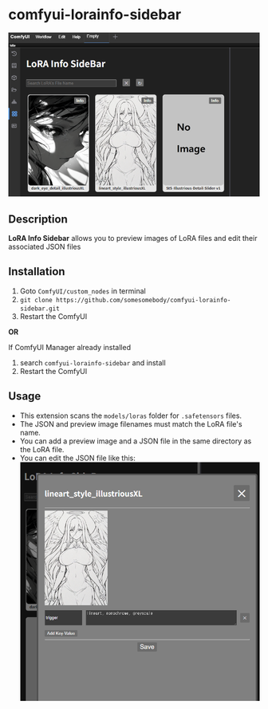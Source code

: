 # comfyui-lorainfo-sidebar

![Preview](readme_img/01.png)

## Description 
**LoRA Info Sidebar** allows you to preview images of LoRA files and edit their associated JSON files

## Installation
1. Goto `ComfyUI/custom_nodes` in terminal 
2. `git clone https://github.com/somesomebody/comfyui-lorainfo-sidebar.git`
3. Restart the ComfyUI

**OR**

If ComfyUI Manager already installed
1. search `comfyui-lorainfo-sidebar` and install 
2. Restart the ComfyUI

## Usage
- This extension scans the `models/loras` folder for `.safetensors` files.
- The JSON and preview image filenames must match the LoRA file's name.
- You can add a preview image and a JSON file in the same directory as the LoRA file.
- You can edit the JSON file like this:
![Preview](readme_img/02.png)